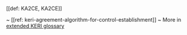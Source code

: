 [[def: KA2CE, KA2CE]]

~ [[ref: keri-agreement-algorithm-for-control-establishment]]
~ More in <a href="https://weboftrust.github.io/WOT-terms/docs/glossary/KA2CE">extended KERI glossary</a>
